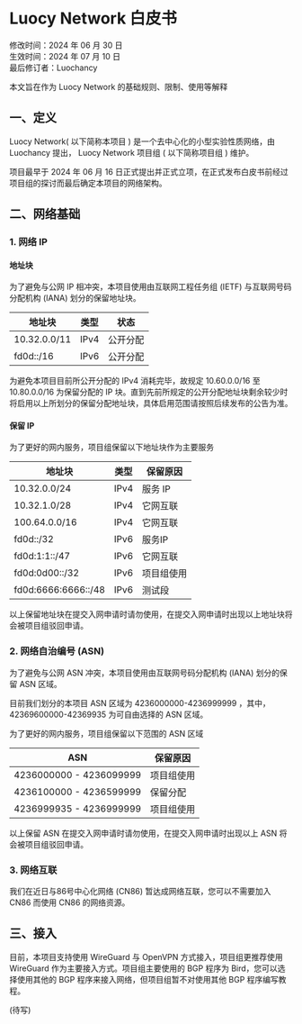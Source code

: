 # Luocy Network 白皮书

修改时间：2024 年 06 月 30 日 <br> 生效时间：2024 年 07 月 10 日 <br> 最后修订者：Luochancy

本文旨在作为 Luocy Network 的基础规则、限制、使用等解释

## 一、定义

Luocy Network( 以下简称本项目 ) 是一个去中心化的小型实验性质网络，由 Luochancy 提出， Luocy Network 项目组 ( 以下简称项目组 ) 维护。

项目最早于 2024 年 06 月 16 日正式提出并正式立项，在正式发布白皮书前经过项目组的探讨而最后确定本项目的网络架构。

## 二、网络基础

### 1. 网络 IP

#### 地址块

为了避免与公网 IP 相冲突，本项目使用由互联网工程任务组 (IETF) 与互联网号码分配机构 (IANA) 划分的保留地址块。

| 地址块 | 类型 | 状态 |
| --- | --- | --- |
| 10.32.0.0/11 | IPv4 | 公开分配 |
| fd0d::/16 | IPv6 | 公开分配 |

为避免本项目目前所公开分配的 IPv4 消耗完毕，故规定 10.60.0.0/16 至 10.80.0.0/16 为保留分配的 IP 块。直到先前所规定的公开分配地址块剩余较少时将启用以上所划分的保留分配地址块，具体启用范围请按照后续发布的公告为准。

#### 保留 IP

为了更好的网内服务，项目组保留以下地址块作为主要服务

| 地址块 | 类型 | 保留原因 |
| --- | --- | --- |
| 10.32.0.0/24 | IPv4 | 服务 IP |
| 10.32.1.0/28 | IPv4 | 它网互联 |
| 100.64.0.0/16 | IPv4 | 它网互联 |
| fd0d::/32 | IPv6 | 服务IP |
| fd0d:1:1::/47 | IPv6 | 它网互联 |
| fd0d:0d00::/32 | IPv6 | 项目组使用 |
| fd0d:6666:6666::/48 | IPv6 | 测试段 |

以上保留地址块在提交入网申请时请勿使用，在提交入网申请时出现以上地址块将会被项目组驳回申请。

### 2. 网络自治编号 (ASN)

为了避免与公网 ASN 冲突，本项目使用由互联网号码分配机构 (IANA) 划分的保留 ASN 区域。

目前我们划分的本项目 ASN 区域为 4236000000-4236999999 ，其中，42369600000-42369935 为可自由选择的 ASN 区域。

为了更好的网内服务，项目组保留以下范围的 ASN 区域

| ASN | 保留原因 |
| --- | --- |
| 4236000000 - 4236099999 | 项目组使用 |
| 4236100000 - 4236599999 | 保留分配 |
| 4236999935 - 4236999999 | 项目组使用 |

以上保留 ASN 在提交入网申请时请勿使用，在提交入网申请时出现以上 ASN 将会被项目组驳回申请。

### 3. 网络互联


我们在近日与86号中心化网络 (CN86) 暂达成网络互联，您可以不需要加入 CN86 而使用 CN86 的网络资源。

## 三、接入

目前，本项目支持使用 WireGuard 与 OpenVPN 方式接入，项目组更推荐使用 WireGuard 作为主要接入方式。项目组主要使用的 BGP 程序为 Bird，您可以选择使用其他的 BGP 程序来接入网络，但项目组暂不对使用其他 BGP 程序编写教程。

(待写)
